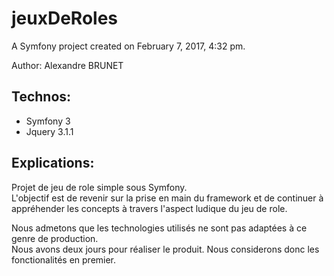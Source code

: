 jeuxDeRoles
===========

A Symfony project created on February 7, 2017, 4:32 pm.


Author: Alexandre BRUNET  
## Technos:
* Symfony 3
* Jquery 3.1.1  

## Explications:
Projet de jeu de role simple sous Symfony.  
L'objectif est de revenir sur la prise en main du framework et de continuer à appréhender les concepts à travers l'aspect ludique du jeu de role.  

Nous admetons que les technologies utilisés ne sont pas adaptées à ce genre de production.  
Nous avons deux jours pour réaliser le produit. Nous considerons donc les fonctionalités en premier.  


